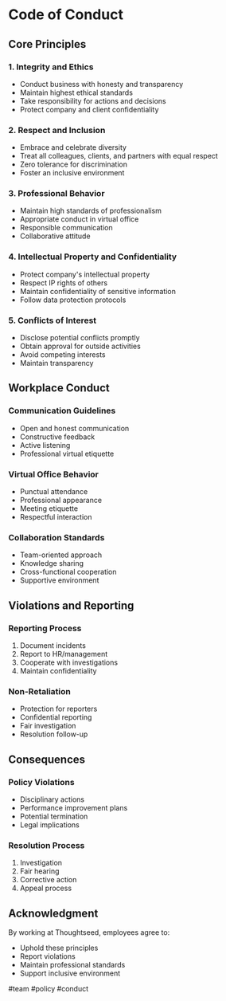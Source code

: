 # Code of Conduct

## Core Principles

### 1. Integrity and Ethics
- Conduct business with honesty and transparency
- Maintain highest ethical standards
- Take responsibility for actions and decisions
- Protect company and client confidentiality

### 2. Respect and Inclusion
- Embrace and celebrate diversity
- Treat all colleagues, clients, and partners with equal respect
- Zero tolerance for discrimination
- Foster an inclusive environment

### 3. Professional Behavior
- Maintain high standards of professionalism
- Appropriate conduct in virtual office
- Responsible communication
- Collaborative attitude

### 4. Intellectual Property and Confidentiality
- Protect company's intellectual property
- Respect IP rights of others
- Maintain confidentiality of sensitive information
- Follow data protection protocols

### 5. Conflicts of Interest
- Disclose potential conflicts promptly
- Obtain approval for outside activities
- Avoid competing interests
- Maintain transparency

## Workplace Conduct

### Communication Guidelines
- Open and honest communication
- Constructive feedback
- Active listening
- Professional virtual etiquette

### Virtual Office Behavior
- Punctual attendance
- Professional appearance
- Meeting etiquette
- Respectful interaction

### Collaboration Standards
- Team-oriented approach
- Knowledge sharing
- Cross-functional cooperation
- Supportive environment

## Violations and Reporting

### Reporting Process
1. Document incidents
2. Report to HR/management
3. Cooperate with investigations
4. Maintain confidentiality

### Non-Retaliation
- Protection for reporters
- Confidential reporting
- Fair investigation
- Resolution follow-up

## Consequences

### Policy Violations
- Disciplinary actions
- Performance improvement plans
- Potential termination
- Legal implications

### Resolution Process
1. Investigation
2. Fair hearing
3. Corrective action
4. Appeal process

## Acknowledgment

By working at Thoughtseed, employees agree to:
- Uphold these principles
- Report violations
- Maintain professional standards
- Support inclusive environment

#team #policy #conduct